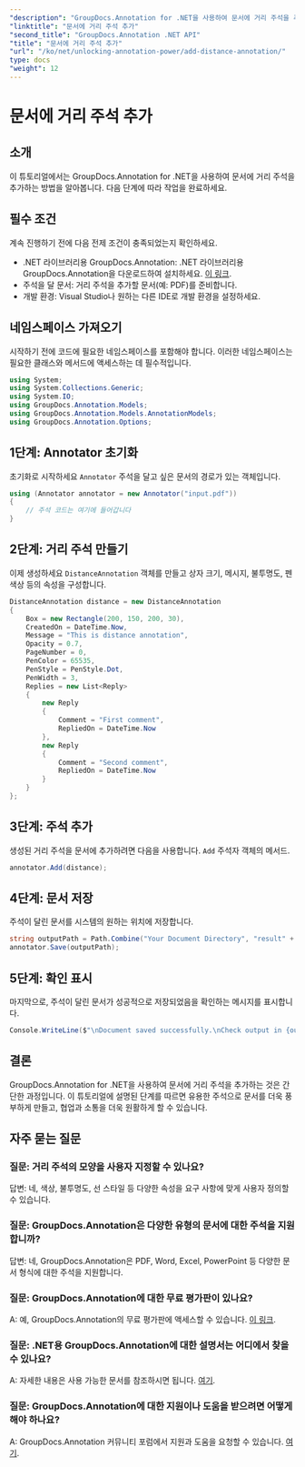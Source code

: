 ```yaml
---
"description": "GroupDocs.Annotation for .NET을 사용하여 문서에 거리 주석을 추가하는 방법을 알아보세요. 협업과 커뮤니케이션을 손쉽게 향상시켜 보세요."
"linktitle": "문서에 거리 주석 추가"
"second_title": "GroupDocs.Annotation .NET API"
"title": "문서에 거리 주석 추가"
"url": "/ko/net/unlocking-annotation-power/add-distance-annotation/"
type: docs
"weight": 12
---
```


# 문서에 거리 주석 추가

## 소개
이 튜토리얼에서는 GroupDocs.Annotation for .NET을 사용하여 문서에 거리 주석을 추가하는 방법을 알아봅니다. 다음 단계에 따라 작업을 완료하세요.
## 필수 조건

계속 진행하기 전에 다음 전제 조건이 충족되었는지 확인하세요.

- .NET 라이브러리용 GroupDocs.Annotation: .NET 라이브러리용 GroupDocs.Annotation을 다운로드하여 설치하세요. [이 링크](https://releases.groupdocs.com/annotation/net/).
- 주석을 달 문서: 거리 주석을 추가할 문서(예: PDF)를 준비합니다.
- 개발 환경: Visual Studio나 원하는 다른 IDE로 개발 환경을 설정하세요.

## 네임스페이스 가져오기

시작하기 전에 코드에 필요한 네임스페이스를 포함해야 합니다. 이러한 네임스페이스는 필요한 클래스와 메서드에 액세스하는 데 필수적입니다.

```csharp
using System;
using System.Collections.Generic;
using System.IO;
using GroupDocs.Annotation.Models;
using GroupDocs.Annotation.Models.AnnotationModels;
using GroupDocs.Annotation.Options;
```


## 1단계: Annotator 초기화

초기화로 시작하세요 `Annotator` 주석을 달고 싶은 문서의 경로가 있는 객체입니다.

```csharp
using (Annotator annotator = new Annotator("input.pdf"))
{
    // 주석 코드는 여기에 들어갑니다
}
```

## 2단계: 거리 주석 만들기

이제 생성하세요 `DistanceAnnotation` 객체를 만들고 상자 크기, 메시지, 불투명도, 펜 색상 등의 속성을 구성합니다.

```csharp
DistanceAnnotation distance = new DistanceAnnotation
{
    Box = new Rectangle(200, 150, 200, 30),
    CreatedOn = DateTime.Now,
    Message = "This is distance annotation",
    Opacity = 0.7,
    PageNumber = 0,
    PenColor = 65535,
    PenStyle = PenStyle.Dot,
    PenWidth = 3,
    Replies = new List<Reply>
    {
        new Reply
        {
            Comment = "First comment",
            RepliedOn = DateTime.Now
        },
        new Reply
        {
            Comment = "Second comment",
            RepliedOn = DateTime.Now
        }
    }
};
```

## 3단계: 주석 추가

생성된 거리 주석을 문서에 추가하려면 다음을 사용합니다. `Add` 주석자 객체의 메서드.

```csharp
annotator.Add(distance);
```

## 4단계: 문서 저장

주석이 달린 문서를 시스템의 원하는 위치에 저장합니다.

```csharp
string outputPath = Path.Combine("Your Document Directory", "result" + Path.GetExtension("input.pdf"));
annotator.Save(outputPath);
```

## 5단계: 확인 표시

마지막으로, 주석이 달린 문서가 성공적으로 저장되었음을 확인하는 메시지를 표시합니다.

```csharp
Console.WriteLine($"\nDocument saved successfully.\nCheck output in {outputPath}.");
```

## 결론

GroupDocs.Annotation for .NET을 사용하여 문서에 거리 주석을 추가하는 것은 간단한 과정입니다. 이 튜토리얼에 설명된 단계를 따르면 유용한 주석으로 문서를 더욱 풍부하게 만들고, 협업과 소통을 더욱 원활하게 할 수 있습니다.

## 자주 묻는 질문

### 질문: 거리 주석의 모양을 사용자 지정할 수 있나요?

답변: 네, 색상, 불투명도, 선 스타일 등 다양한 속성을 요구 사항에 맞게 사용자 정의할 수 있습니다.

### 질문: GroupDocs.Annotation은 다양한 유형의 문서에 대한 주석을 지원합니까?

답변: 네, GroupDocs.Annotation은 PDF, Word, Excel, PowerPoint 등 다양한 문서 형식에 대한 주석을 지원합니다.

### 질문: GroupDocs.Annotation에 대한 무료 평가판이 있나요?

A: 예, GroupDocs.Annotation의 무료 평가판에 액세스할 수 있습니다. [이 링크](https://releases.groupdocs.com/).

### 질문: .NET용 GroupDocs.Annotation에 대한 설명서는 어디에서 찾을 수 있나요?

A: 자세한 내용은 사용 가능한 문서를 참조하시면 됩니다. [여기](https://tutorials.groupdocs.com/annotation/net/).

### 질문: GroupDocs.Annotation에 대한 지원이나 도움을 받으려면 어떻게 해야 하나요?

A: GroupDocs.Annotation 커뮤니티 포럼에서 지원과 도움을 요청할 수 있습니다. [여기](https://forum.groupdocs.com/c/annotation/10).